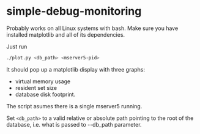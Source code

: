# simple-debug-monitoring

Probably works on all Linux systems with bash.
Make sure you have installed matplotlib and all of its dependencies.

Just run 

```bash
./plot.py <db_path> <mserver5-pid>
```

It should pop up a matplotlib display with three graphs: 
* virtual memory usage
* resident set size
* database disk footprint.

The script asumes there is a single mserver5 running.

Set `<db_path>` to a valid relative or absolute path pointing to the root of the database, i.e. what is passed to --db_path parameter.
